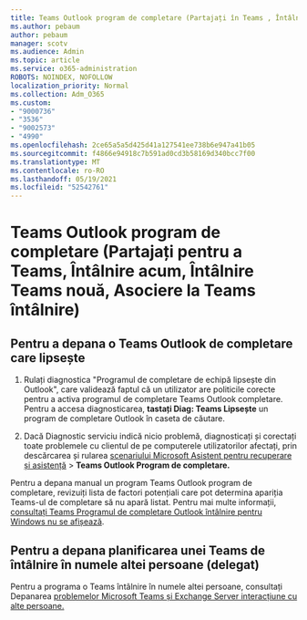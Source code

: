 ```yaml
---
title: Teams Outlook program de completare (Partajați în Teams , Întâlnire acum, Întâlnire Teams nouă, Asociere la Teams întâlnire)
ms.author: pebaum
author: pebaum
manager: scotv
ms.audience: Admin
ms.topic: article
ms.service: o365-administration
ROBOTS: NOINDEX, NOFOLLOW
localization_priority: Normal
ms.collection: Adm_O365
ms.custom:
- "9000736"
- "3536"
- "9002573"
- "4990"
ms.openlocfilehash: 2ce65a5a5d425d41a127541ee738b6e947a41b05
ms.sourcegitcommit: f4866e94918c7b591ad0cd3b58169d340bcc7f00
ms.translationtype: MT
ms.contentlocale: ro-RO
ms.lasthandoff: 05/19/2021
ms.locfileid: "52542761"
---
```

# <a name="teams-outlook-add-in-share-to-teams--meet-now-new-teams-meeting-join-teams-meeting"></a>Teams Outlook program de completare (Partajați pentru a Teams, Întâlnire acum, Întâlnire Teams nouă, Asociere la Teams întâlnire)

## <a name="to-troubleshoot-a-missing-teams-outlook-add-in"></a>Pentru a depana o Teams Outlook de completare care lipsește

1. Rulați diagnostica "Programul de completare de echipă lipsește din Outlook", care validează faptul că un utilizator are politicile corecte pentru a activa programul de completare Teams Outlook completare. Pentru a accesa diagnosticarea, **tastați Diag: Teams Lipsește** un program de completare Outlook în caseta de căutare.

1. Dacă Diagnostic serviciu indică nicio problemă, diagnosticați și corectați toate problemele cu clientul de pe computerele utilizatorilor afectați, prin descărcarea și rularea [scenariului Microsoft Asistent pentru recuperare și asistență](https://aka.ms/SaRA-TeamsAddInScenario)  >  **Teams Outlook Program de completare.**

Pentru a depana manual un program Teams Outlook program de completare, revizuiți lista de factori potențiali care pot determina apariția Teams-ul de completare să nu apară listat. Pentru mai multe informații, [consultați Teams Programul de completare Outlook întâlnire pentru Windows nu se afișează](/microsoftteams/teams-add-in-for-outlook#teams-meeting-add-in-in-outlook-for-windows-does-not-show).

## <a name="to-troubleshoot-scheduling-a-teams-meeting-on-behalf-of-someone-else-delegate"></a>Pentru a depana planificarea unei Teams de întâlnire în numele altei persoane (delegat)

Pentru a programa o Teams întâlnire în numele altei persoane, consultați Depanarea [problemelor Microsoft Teams și Exchange Server interacțiune cu alte persoane.](/microsoftteams/troubleshoot/known-issues/teams-exchange-interaction-issue)
